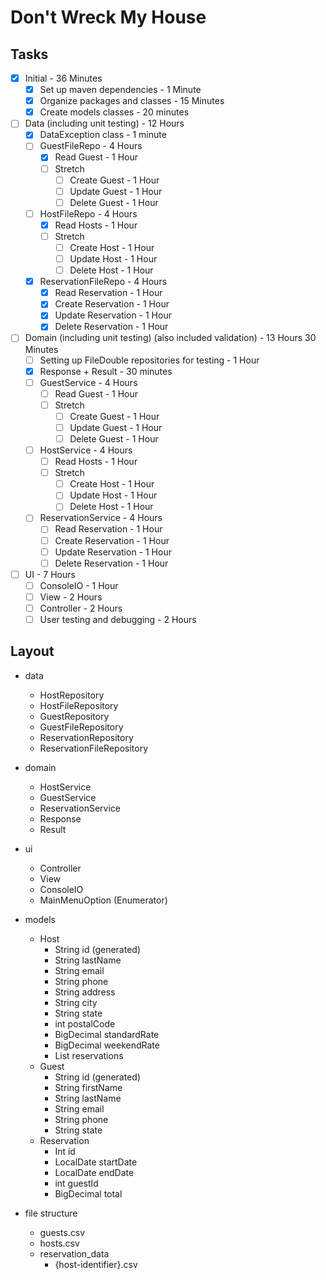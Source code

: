 # Don't Wreck My House

## Tasks

- [x] Initial - 36 Minutes
    - [x] Set up maven dependencies - 1 Minute
    - [x] Organize packages and classes - 15 Minutes
    - [x] Create models classes - 20 minutes

- [ ] Data (including unit testing) - 12 Hours
    - [x] DataException class - 1 minute
    - [ ] GuestFileRepo - 4 Hours
        - [x] Read Guest - 1 Hour
        - [ ] Stretch
            - [ ] Create Guest - 1 Hour
            - [ ] Update Guest - 1 Hour
            - [ ] Delete Guest - 1 Hour 
    - [ ] HostFileRepo - 4 Hours
        - [x] Read Hosts - 1 Hour
        - [ ] Stretch
            - [ ] Create Host - 1 Hour
            - [ ] Update Host - 1 Hour
            - [ ] Delete Host - 1 Hour
    - [x] ReservationFileRepo - 4 Hours
        - [x] Read Reservation -  1 Hour
        - [x] Create Reservation - 1 Hour
        - [x] Update Reservation - 1 Hour
        - [x] Delete Reservation - 1 Hour
                
- [ ] Domain (including unit testing) (also included validation) - 13 Hours 30 Minutes
    - [ ] Setting up FileDouble repositories for testing - 1 Hour
    - [x] Response + Result - 30 minutes    
    - [ ] GuestService - 4 Hours   
        - [ ] Read Guest - 1 Hour
        - [ ] Stretch
            - [ ] Create Guest - 1 Hour
            - [ ] Update Guest - 1 Hour
            - [ ] Delete Guest - 1 Hour     
    - [ ] HostService - 4 Hours   
        - [ ] Read Hosts - 1 Hour
        - [ ] Stretch
            - [ ] Create Host - 1 Hour
            - [ ] Update Host - 1 Hour
            - [ ] Delete Host - 1 Hour
    - [ ] ReservationService - 4 Hours
        - [ ] Read Reservation - 1 Hour
        - [ ] Create Reservation - 1 Hour
        - [ ] Update Reservation - 1 Hour
        - [ ] Delete Reservation - 1 Hour    
        
- [ ] UI - 7 Hours
    - [ ] ConsoleIO - 1 Hour
    - [ ] View - 2 Hours
    - [ ] Controller - 2 Hours
    - [ ] User testing and debugging - 2 Hours

## Layout
- data
    - HostRepository
    - HostFileRepository
    - GuestRepository
    - GuestFileRepository
    - ReservationRepository
    - ReservationFileRepository

- domain
    - HostService
    - GuestService
    - ReservationService
    - Response
    - Result

- ui
    - Controller
    - View
    - ConsoleIO
    - MainMenuOption (Enumerator)

- models
    - Host
        - String id (generated)
        - String lastName
        - String email
        - String phone
        - String address
        - String city
        - String state
        - int postalCode
        - BigDecimal standardRate
        - BigDecimal weekendRate
        - List<Reservation> reservations
    - Guest
        - String id (generated)
        - String firstName
        - String lastName
        - String email
        - String phone
        - String state
    - Reservation
        - Int id
        - LocalDate startDate
        - LocalDate endDate
        - int guestId
        - BigDecimal total

- file structure
    - guests.csv
    - hosts.csv
    - reservation_data
        - {host-identifier}.csv